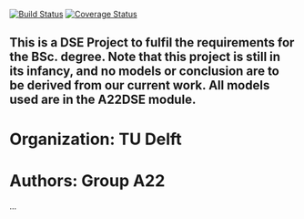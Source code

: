 [![Build Status](https://travis-ci.org/dsegroup22/A22CERES.svg?branch=master)](https://travis-ci.org/dsegroup22/A22CERES)
[![Coverage Status](https://coveralls.io/repos/github/dsegroup22/A22CERES/badge.svg?branch=master)](https://coveralls.io/github/dsegroup22/A22CERES/?branch=master)


This is a DSE Project to fulfil the requirements for the BSc. degree.
Note that this project is still in its infancy, and no models or conclusion are to be derived from our current work.
All models used are in the A22DSE module.
---

Organization:
TU Delft
===

Authors:
Group A22
===

...
